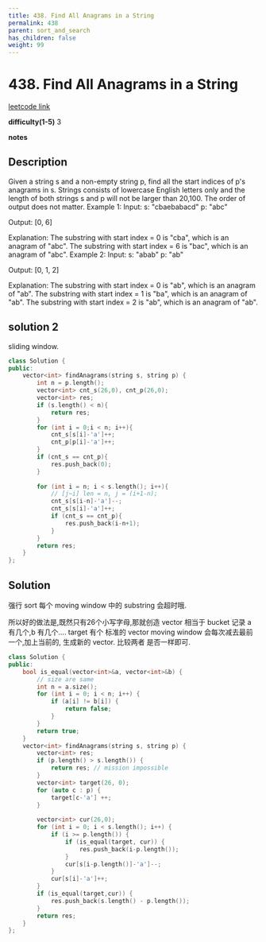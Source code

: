 ```yaml
---
title: 438. Find All Anagrams in a String
permalink: 438
parent: sort_and_search
has_children: false
weight: 99
---
```

# 438. Find All Anagrams in a String
[leetcode link](https://leetcode.com/problems/find-all-anagrams-in-a-string/)

**difficulty(1-5)** 
3

**notes**   


## Description
Given a string s and a non-empty string p, find all the start indices of p's anagrams in s.
Strings consists of lowercase English letters only and the length of both strings s and p will not be larger than 20,100.
The order of output does not matter.
Example 1:
Input:
s: "cbaebabacd" p: "abc"

Output:
[0, 6]

Explanation:
The substring with start index = 0 is "cba", which is an anagram of "abc".
The substring with start index = 6 is "bac", which is an anagram of "abc".
Example 2:
Input:
s: "abab" p: "ab"

Output:
[0, 1, 2]

Explanation:
The substring with start index = 0 is "ab", which is an anagram of "ab".
The substring with start index = 1 is "ba", which is an anagram of "ab".
The substring with start index = 2 is "ab", which is an anagram of "ab".

## solution 2
sliding window.

```c++
class Solution {
public:
    vector<int> findAnagrams(string s, string p) {
        int n = p.length();
        vector<int> cnt_s(26,0), cnt_p(26,0);
        vector<int> res;
        if (s.length() < n){
            return res;
        }
        for (int i = 0;i < n; i++){
            cnt_s[s[i]-'a']++;
            cnt_p[p[i]-'a']++;
        }
        if (cnt_s == cnt_p){
            res.push_back(0);
        }
        
        for (int i = n; i < s.length(); i++){
            // [j~i] len = n, j = (i+1-n);
            cnt_s[s[i-n]-'a']--;
            cnt_s[s[i]-'a']++;
            if (cnt_s == cnt_p){
                res.push_back(i-n+1);
            }
        }
        return res;
    }
};
```

## Solution

强行 sort 每个 moving window 中的 substring 会超时哦.

所以好的做法是,既然只有26个小写字母,那就创造 vector<int> 相当于 bucket 记录 a 有几个,b 有几个....
target 有个 标准的 vector
moving window 会每次减去最前一个,加上当前的, 生成新的 vector. 比较两者 是否一样即可.

```c++
class Solution {
public:
    bool is_equal(vector<int>&a, vector<int>&b) {
        // size are same
        int n = a.size();
        for (int i = 0; i < n; i++) {
            if (a[i] != b[i]) {
                return false;
            }
        }
        return true;
    }
    vector<int> findAnagrams(string s, string p) {
        vector<int> res;
        if (p.length() > s.length()) {
            return res; // mission impossible
        }
        vector<int> target(26, 0);
        for (auto c : p) {
            target[c-'a'] ++;
        }
        
        vector<int> cur(26,0);
        for (int i = 0; i < s.length(); i++) {
            if (i >= p.length()) {
                if (is_equal(target, cur)) {
                    res.push_back(i-p.length());
                }
                cur[s[i-p.length()]-'a']--;                
            }            
            cur[s[i]-'a']++;
        }
        if (is_equal(target,cur)) {
            res.push_back(s.length() - p.length());
        }
        return res;
    }
};
```

